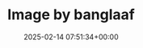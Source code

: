 ---
archive_date: 2025-02-19
code: DGC6XgSzijv
date: 2025-02-14 07:51:34+00:00
id: '3567670556751702255'
layout: post
media:
- id: '3567670556751702255'
  type: image
  url: media/DGC6XgSzijv/3567670556751702255.jpg
permalink: /p/DGC6XgSzijv/
thumbnail: media/DGC6XgSzijv/3567670556751702255.jpg
title: Image by banglaaf
---